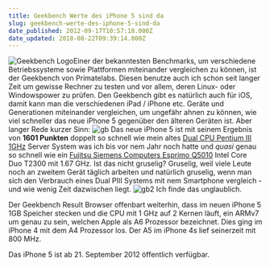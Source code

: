 ```yaml
---
title: Geekbench Werte des iPhone 5 sind da
slug: geekbench-werte-des-iphone-5-sind-da
date_published: 2012-09-17T10:57:18.000Z
date_updated: 2018-08-22T09:39:14.000Z
---
```


![Geekbench Logo](//picdump.thafaker.de/2012/09/000c0ed9_medium-100x100.png)Einer der bekanntesten Benchmarks, um verschiedene Betriebssysteme sowie Plattformen miteinander vergleichen zu können, ist der Geekbench von Primatelabs. Diesen benutze auch ich schon seit langer Zeit um gewisse Rechner zu testen und vor allem, deren Linux- oder Windowspower zu prüfen. Den Geekbench gibt es natürlich auch für iOS, damit kann man die verschiedenen iPad / iPhone etc. Geräte und Generationen miteinander vergleichen, um ungefähr ahnen zu können, wie viel schneller das neue iPhone 5 gegenüber den älteren Geräten ist. Aber langer Rede kurzer Sinn: 
![gb](//picdump.thafaker.de/2012/09/gb.png)
Das neue iPhone 5 ist mit seinem Ergebnis von **1601 Punkten** doppelt so schnell wie mein altes [Dual CPU Pentium III 1GHz](http://browser.primatelabs.com/geekbench2/385827) Server System was ich bis vor nem Jahr noch hatte und *quasi* genau so schnell wie ein [Fujitsu Siemens Computers Esprimo Q5010](http://browser.primatelabs.com/geekbench2/122483) Intel Core Duo T2300 mit 1.67 GHz. Ist das nicht gruselig? Gruselig, weil viele Leute noch an zweitem Gerät täglich arbeiten und natürlich gruselig, wenn man sich den Verbrauch eines Dual PIII Systems mit nem Smartphone vergleich - und wie wenig Zeit dazwischen liegt.
![gb2](//picdump.thafaker.de/2012/09/gb2.png)
Ich finde das unglaublich.

Der Geekbench Result Browser offenbart weiterhin, dass im neuen iPhone 5 1GB Speicher stecken und die CPU mit 1 GHz auf 2 Kernen läuft, ein ARMv7 um genau zu sein, welchen Apple als A6 Prozessor bezeichnet. Dies ging im iPhone 4 mit dem A4 Prozessor los. Der A5 im iPhone 4s lief seinerzeit mit 800 MHz.

Das iPhone 5 ist ab 21. September 2012 öffentlich verfügbar.
